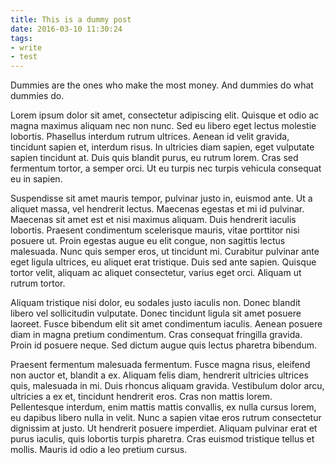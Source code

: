 ```yaml
---
title: This is a dummy post
date: 2016-03-10 11:30:24
tags:
- write
- test
---
```

Dummies are the ones who make the most money. And dummies do what dummies do.
<!-- more -->
Lorem ipsum dolor sit amet, consectetur adipiscing elit. Quisque et odio ac magna maximus aliquam nec non nunc. Sed eu libero eget lectus molestie lobortis. Phasellus interdum rutrum ultrices. Aenean id velit gravida, tincidunt sapien et, interdum risus. In ultricies diam sapien, eget vulputate sapien tincidunt at. Duis quis blandit purus, eu rutrum lorem. Cras sed fermentum tortor, a semper orci. Ut eu turpis nec turpis vehicula consequat eu in sapien.

Suspendisse sit amet mauris tempor, pulvinar justo in, euismod ante. Ut a aliquet massa, vel hendrerit lectus. Maecenas egestas et mi id pulvinar. Maecenas sit amet est et nisi maximus aliquam. Duis hendrerit iaculis lobortis. Praesent condimentum scelerisque mauris, vitae porttitor nisi posuere ut. Proin egestas augue eu elit congue, non sagittis lectus malesuada. Nunc quis semper eros, ut tincidunt mi. Curabitur pulvinar ante eget ligula ultrices, eu aliquet erat tristique. Duis sed ante sapien. Quisque tortor velit, aliquam ac aliquet consectetur, varius eget orci. Aliquam ut rutrum tortor.

Aliquam tristique nisi dolor, eu sodales justo iaculis non. Donec blandit libero vel sollicitudin vulputate. Donec tincidunt ligula sit amet posuere laoreet. Fusce bibendum elit sit amet condimentum iaculis. Aenean posuere diam in magna pretium condimentum. Cras consequat fringilla gravida. Proin id posuere neque. Sed dictum augue quis lectus pharetra bibendum.

Praesent fermentum malesuada fermentum. Fusce magna risus, eleifend non auctor et, blandit a ex. Aliquam felis diam, hendrerit ultricies ultrices quis, malesuada in mi. Duis rhoncus aliquam gravida. Vestibulum dolor arcu, ultricies a ex et, tincidunt hendrerit eros. Cras non mattis lorem. Pellentesque interdum, enim mattis mattis convallis, ex nulla cursus lorem, eu dapibus libero nulla in velit. Nunc a sapien vitae eros rutrum consectetur dignissim at justo. Ut hendrerit posuere imperdiet. Aliquam pulvinar erat et purus iaculis, quis lobortis turpis pharetra. Cras euismod tristique tellus et mollis. Mauris id odio a leo pretium cursus.